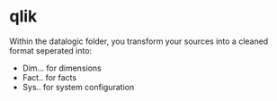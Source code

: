 # qlik

Within the datalogic folder, you transform your sources into a cleaned format seperated into:

* Dim... for dimensions
* Fact.. for facts
* Sys.. for system configuration

